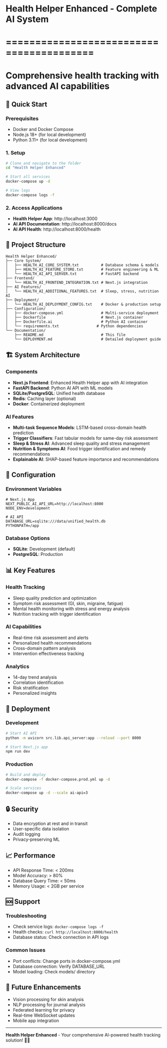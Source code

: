 # Health Helper Enhanced - Complete AI System
# =========================================
# Comprehensive health tracking with advanced AI capabilities

## 🚀 Quick Start

### Prerequisites
- Docker and Docker Compose
- Node.js 18+ (for local development)
- Python 3.11+ (for local development)

### 1. Setup
```bash
# Clone and navigate to the folder
cd "Health Helper Enhanced"

# Start all services
docker-compose up -d

# View logs
docker-compose logs -f
```

### 2. Access Applications
- **Health Helper App**: http://localhost:3000
- **AI API Documentation**: http://localhost:8000/docs
- **AI API Health**: http://localhost:8000/health

## 📁 Project Structure

```
Health Helper Enhanced/
├── Core System/
│   ├── HEALTH_AI_CORE_SYSTEM.txt          # Database schema & models
│   ├── HEALTH_AI_FEATURE_STORE.txt        # Feature engineering & ML
│   └── HEALTH_AI_API_SERVER.txt           # FastAPI backend
├── Frontend/
│   └── HEALTH_AI_FRONTEND_INTEGRATION.txt # Next.js integration
├── AI Features/
│   └── HEALTH_AI_ADDITIONAL_FEATURES.txt  # Sleep, stress, nutrition AI
├── Deployment/
│   └── HEALTH_AI_DEPLOYMENT_CONFIG.txt    # Docker & production setup
├── Configuration/
│   ├── docker-compose.yml                 # Multi-service deployment
│   ├── Dockerfile                         # Next.js container
│   ├── Dockerfile.ai                      # Python AI container
│   └── requirements.txt                 # Python dependencies
└── Documentation/
    ├── README.md                          # This file
    └── DEPLOYMENT.md                      # Detailed deployment guide
```

## 🏗️ System Architecture

### Components
- **Next.js Frontend**: Enhanced Health Helper app with AI integration
- **FastAPI Backend**: Python AI API with ML models
- **SQLite/PostgreSQL**: Unified health database
- **Redis**: Caching layer (optional)
- **Docker**: Containerized deployment

### AI Features
- **Multi-task Sequence Models**: LSTM-based cross-domain health prediction
- **Trigger Classifiers**: Fast tabular models for same-day risk assessment
- **Sleep & Stress AI**: Advanced sleep quality and stress management
- **Nutrition & Symptoms AI**: Food trigger identification and remedy recommendations
- **Explainable AI**: SHAP-based feature importance and recommendations

## 🔧 Configuration

### Environment Variables
```env
# Next.js App
NEXT_PUBLIC_AI_API_URL=http://localhost:8000
NODE_ENV=development

# AI API
DATABASE_URL=sqlite:///data/unified_health.db
PYTHONPATH=/app
```

### Database Options
- **SQLite**: Development (default)
- **PostgreSQL**: Production

## 📊 Key Features

### Health Tracking
- Sleep quality prediction and optimization
- Symptom risk assessment (GI, skin, migraine, fatigue)
- Mental health monitoring with stress and energy analysis
- Nutrition tracking with trigger identification

### AI Capabilities
- Real-time risk assessment and alerts
- Personalized health recommendations
- Cross-domain pattern analysis
- Intervention effectiveness tracking

### Analytics
- 14-day trend analysis
- Correlation identification
- Risk stratification
- Personalized insights

## 🚀 Deployment

### Development
```bash
# Start AI API
python -m uvicorn src.lib.api_server:app --reload --port 8000

# Start Next.js app
npm run dev
```

### Production
```bash
# Build and deploy
docker-compose -f docker-compose.prod.yml up -d

# Scale services
docker-compose up -d --scale ai-api=3
```

## 🔒 Security

- Data encryption at rest and in transit
- User-specific data isolation
- Audit logging
- Privacy-preserving ML

## 📈 Performance

- API Response Time: < 200ms
- Model Accuracy: > 80%
- Database Query Time: < 50ms
- Memory Usage: < 2GB per service

## 🆘 Support

### Troubleshooting
- Check service logs: `docker-compose logs -f`
- Health checks: `curl http://localhost:8000/health`
- Database status: Check connection in API logs

### Common Issues
- Port conflicts: Change ports in docker-compose.yml
- Database connection: Verify DATABASE_URL
- Model loading: Check models/ directory

## 🔮 Future Enhancements

- Vision processing for skin analysis
- NLP processing for journal analysis
- Federated learning for privacy
- Real-time WebSocket updates
- Mobile app integration

---

**Health Helper Enhanced** - Your comprehensive AI-powered health tracking solution! 🏥🤖
